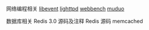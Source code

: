 网络编程相关
[libevent](https://github.com/libevent/libevent)
[lighttpd](https://github.com/lighttpd/lighttpd1.4)
[webbench](https://github.com/EZLippi/WebBench)
[muduo](https://github.com/chenshuo/muduo)

数据库相关
Redis 3.0 源码及注释
Redis 源码
memcached
